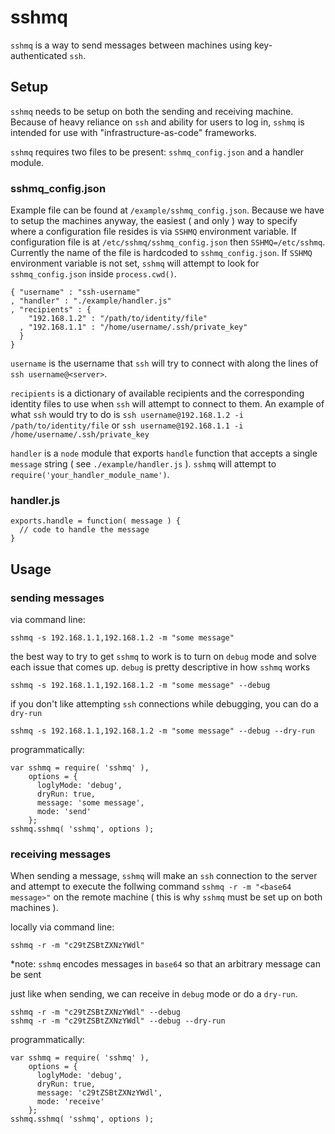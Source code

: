 sshmq
====

`sshmq` is a way to send messages between machines using key-authenticated
`ssh`.

## Setup

`sshmq` needs to be setup on both the sending and receiving machine. 
Because of heavy reliance on `ssh` and ability for users to log in, `sshmq` is 
intended for use with "infrastructure-as-code" frameworks.

`sshmq` requires two files to be present: `sshmq_config.json` and a handler module.

### sshmq_config.json

Example file can be found at `/example/sshmq_config.json`. Because we have to
setup the machines anyway, the easiest ( and only ) way to specify where
a configuration file resides is via `SSHMQ` environment variable. If configuration
file is at `/etc/sshmq/sshmq_config.json` then `SSHMQ=/etc/sshmq`. Currently
the name of the file is hardcoded to `sshmq_config.json`. If `SSHMQ` environment
variable is not set, `sshmq` will attempt to look for `sshmq_config.json` inside
`process.cwd()`.

    { "username" : "ssh-username"
    , "handler" : "./example/handler.js"
    , "recipients" : {
        "192.168.1.2" : "/path/to/identity/file"
      , "192.168.1.1" : "/home/username/.ssh/private_key"
      }
    }
    
`username` is the username that `ssh` will try to connect with along the lines
of `ssh username@<server>`.

`recipients` is a dictionary of available recipients and the corresponding
identity files to use when `ssh` will attempt to connect to them. An example
of what `ssh` would try to do is `ssh username@192.168.1.2 -i /path/to/identity/file` or
`ssh username@192.168.1.1 -i /home/username/.ssh/private_key`

`handler` is a `node` module that exports `handle` function that accepts a single
`message` string ( see `./example/handler.js` ). `sshmq` will attempt to 
`require('your_handler_module_name')`.

### handler.js

    exports.handle = function( message ) {
      // code to handle the message
    }
    
## Usage

### sending messages

via command line:

    sshmq -s 192.168.1.1,192.168.1.2 -m "some message"
    
the best way to try to get `sshmq` to work is to turn on `debug` mode and 
solve each issue that comes up. `debug` is pretty descriptive in how `sshmq`
works

    sshmq -s 192.168.1.1,192.168.1.2 -m "some message" --debug
    
if you don't like attempting `ssh` connections while debugging, you can do 
a `dry-run`

    sshmq -s 192.168.1.1,192.168.1.2 -m "some message" --debug --dry-run
    
programmatically:

    var sshmq = require( 'sshmq' ),
        options = {
          loglyMode: 'debug',
          dryRun: true,
          message: 'some message',
          mode: 'send'
        };
    sshmq.sshmq( 'sshmq', options );
    
### receiving messages

When sending a message, `sshmq` will make an `ssh` connection to the server and
attempt to execute the follwing command `sshmq -r -m "<base64 message>"` on
the remote machine ( this is why `sshmq` must be set up on both machines ).

locally via command line:

    sshmq -r -m "c29tZSBtZXNzYWdl"
    
\*note: `sshmq` encodes messages in `base64` so that an arbitrary message can be sent
    
just like when sending, we can receive in `debug` mode or do a `dry-run`.

    sshmq -r -m "c29tZSBtZXNzYWdl" --debug
    sshmq -r -m "c29tZSBtZXNzYWdl" --debug --dry-run
    
programmatically: 

    var sshmq = require( 'sshmq' ),
        options = {
          loglyMode: 'debug',
          dryRun: true,
          message: 'c29tZSBtZXNzYWdl',
          mode: 'receive'
        };
    sshmq.sshmq( 'sshmq', options );